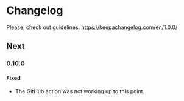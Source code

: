 # Changelog

Please, check out guidelines: https://keepachangelog.com/en/1.0.0/

## Next

### 0.10.0

#### Fixed

- The GitHub action was not working up to this point.
